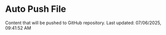 # Auto Push File

Content that will be pushed to GitHub repository.
Last updated: 07/06/2025, 09:41:52 AM